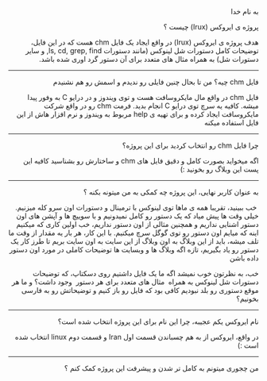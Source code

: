 <div dir="rtl">

به نام خدا



پروژه ی ایروکس (Irux) چیست ؟

هدف پروژه ی ایروکس (Irux) در واقع ایجاد یک فایل chm هست که در این فایل، توضیحات کامل دستورات شل لینوکس (مانند دستورات ls, cd, grep, find, و سایر دستورات شل) به همراه مثال های متعدد برای آن دستور گرد اوری شده باشد.


<hr />


فایل chm چیه؟ من تا بحال چنین فایلی رو ندیدم و اسمش رو هم نشنیدم

فایل chm در واقع مال مایکروسافت هست و توی ویندوز و در درایو C به وفور پیدا میشه. کافیه یه سرچ توی درایو C انجام بدید. فرمت chm رو در واقع شرکت مایکروسافت ایجاد کرده و برای تهیه ی help مربوط به ویندوز و نرم افزار هاش از این فایل استفاده میکنه






<hr />
چرا فایل chm رو انتخاب کردید برای این پروژه؟ 

اگه میخواید بصورت کامل و دقیق فایل های chm و ساختارش رو بشناسید کافیه این پست این وبلاگ رو بخونید :)


<hr />

به عنوان کاربر نهایی، این پروژه چه کمکی به من میتونه بکنه ؟

 خب ببینید، تقریبا همه ی ماها توی لینوکس با ترمینال و دستورات اون سرو کله میزنیم. خیلی وقت ها پیش میاد که یک دستور رو کامل نمیدونیم و با سوییچ ها و آپشن های اون دستور اشنایی نداریم و همچنین مثالی از اون دستور نداریم، خب اولین کاری که میکنیم اینه که میایم اون دستور رو توی گوگل سرچ میکنیم. با این کار، هر بار یه مقدار از وقت ما تلف میشه، باید از این وبلاگ به اون وبلاگ از این سایت به اون سایت بریم تا طرز کار یک دستور رو یاد بگیریم، تازه اگه وبلاگ ها و وبسایت ها توضیحات کاملی در مورد اون دستور داده باشن

خب، به نظرتون خوب نمیشد اگه ما یک فایل داشتیم روی دسکتاپ، که توضیحات دستورات شل لینوکس به همراه  مثال های متعدد برای هر دستور  وجود داشت؟ و ما هر موقع دستوری رو بلد نبودیم کافی بود که فایل رو باز کنیم و توضیحاتش رو به فارسی بخونیم؟




<hr />


نام ایروکس یکم عجیبه، چرا این نام برای این پروژه انتخاب شده است؟


در واقع، ایروکس از به هم چسباندن قسمت اول Iran و قسمت دوم linux انتخاب شده است :)


<hr />


من چجوری میتونم به کامل تر شدن و پیشرفت این پروژه کمک کنم ؟

</div>

 
